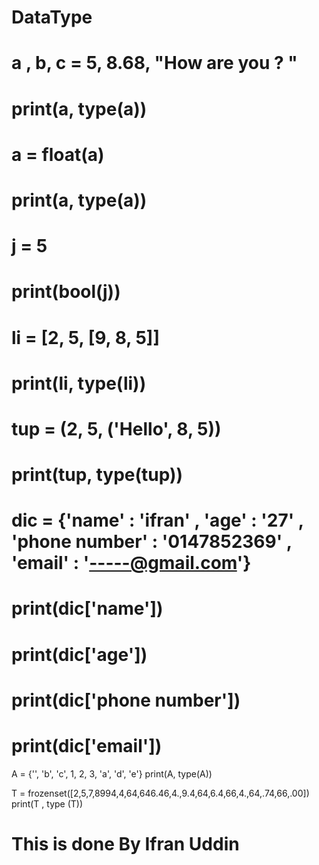 # DataType

# a , b, c = 5, 8.68, "How are you ? "
# print(a, type(a))

# a = float(a)
# print(a, type(a))

# j = 5
# print(bool(j))

# li = [2, 5, [9, 8, 5]]
# print(li, type(li))

# tup = (2, 5, ('Hello', 8, 5))
# print(tup, type(tup))

# dic = {'name' : 'ifran' , 'age' : '27' , 'phone number' : '0147852369' , 'email' : '-----@gmail.com'}
# print(dic['name'])
# print(dic['age'])
# print(dic['phone number'])
# print(dic['email'])

A = {'', 'b', 'c', 1, 2, 3,  'a', 'd', 'e'}
print(A, type(A))

T = frozenset([2,5,7,8994,4,64,646.46,4.,9.4,64,6.4,66,4.,64,.74,66,.00])
print(T , type (T))

# This is done By Ifran Uddin 
